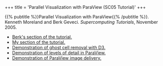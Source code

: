 +++
title = 'Parallel Visualization with ParaView (SC05 Tutorial)'
+++

{{% pubtitle %}}Parallel Visualization with ParaView{{% /pubtitle %}}.
Kenneth Moreland and Berk Geveci.
_Supercomputing Tutorials_, November 2005.

* [Berk's section of the tutorial.](paraviewsc2005.ppt)
* [My section of the tutorial.](SC05ParaViewParallel_final.ppt)
* [Demonstration of ghost cell removal with D3.](ParaView_D3.avi)
* [Demonstration of levels of detail in ParaView.](ParaView_LOD.avi)
* [Demonstration of ParaView image delivery.](ParaView_Image_Compression.avi)
